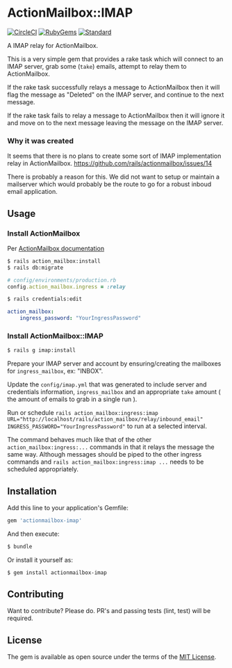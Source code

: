 # ActionMailbox::IMAP
[![CircleCI](https://circleci.com/gh/kimmelsg/actionmailbox-imap.svg?style=svg)](https://circleci.com/gh/kimmelsg/actionmailbox-imap) 
[![RubyGems](https://badge.fury.io/rb/actionmailbox-imap.svg)](https://rubygems.org/gems/actionmailbox-imap) 
[![Standard](https://camo.githubusercontent.com/58fbab8bb63d069c1e4fb3fa37c2899c38ffcd18/68747470733a2f2f696d672e736869656c64732e696f2f62616467652f636f64655f7374796c652d7374616e646172642d627269676874677265656e2e737667)](https://github.com/testdouble/standard)

A IMAP relay for ActionMailbox.

This is a very simple gem that provides a rake task which will connect to an IMAP server, grab some (`take`) emails, attempt to relay them to ActionMailbox.

If the rake task successfully relays a message to ActionMailbox then it will flag the message as "Deleted" on the IMAP server, and continue to the next message.

If the rake task fails to relay a message to ActionMailbox then it will ignore it and move on to the next message leaving the message on the IMAP server.

### Why it was created

It seems that there is no plans to create some sort of IMAP implementation relay in ActionMailbox. 
https://github.com/rails/actionmailbox/issues/14

There is probably a reason for this. We did not want to setup or maintain a mailserver which would probably be the route to go for a robust inboud email application.

## Usage

### Install ActionMailbox

Per [ActionMailbox documentation](https://edgeguides.rubyonrails.org/action_mailbox_basics.html)

```bash
$ rails action_mailbox:install
$ rails db:migrate
```

```ruby
# config/environments/production.rb
config.action_mailbox.ingress = :relay
```

```bash
$ rails credentials:edit
```

```yaml
action_mailbox:
    ingress_password: "YourIngressPassword"
```


### Install ActionMailbox::IMAP

```bash
$ rails g imap:install
```

Prepare your IMAP server and account by ensuring/creating the mailboxes for `ingress_mailbox`, ex: "INBOX".

Update the `config/imap.yml` that was generated to include server and credentials information, `ingress_mailbox` and an appropriate `take` amount ( the amount of emails to grab in a single run ).

Run or schedule `rails action_mailbox:ingress:imap URL="http://localhost/rails/action_mailbox/relay/inbound_email" INGRESS_PASSWORD="YourIngressPassword"` to run at a selected interval. 

The command behaves much like that of the other `action_mailbox:ingress:...` commands in that it relays the message the same way. Although messages should be piped to the other ingress commands and `rails action_mailbox:ingress:imap ...` needs to be scheduled appropriately.

## Installation
Add this line to your application's Gemfile:

```ruby
gem 'actionmailbox-imap'
```

And then execute:
```bash
$ bundle
```

Or install it yourself as:
```bash
$ gem install actionmailbox-imap
```

## Contributing

Want to contribute? Please do. PR's and passing tests (lint, test) will be required.

## License
The gem is available as open source under the terms of the [MIT License](https://opensource.org/licenses/MIT).
